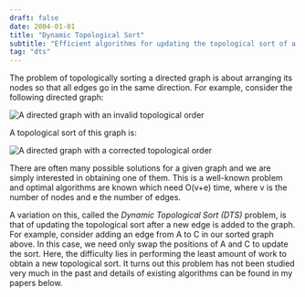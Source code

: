 ```yaml
---
draft: false
date: 2004-01-01
title: "Dynamic Topological Sort"
subtitle: "Efficient algorithms for updating the topological sort of a directed graph after one or more edge insertions.  Such algorithms can also be used for detecting cycles in dynamically changing graphs as well."
tag: "dts"
---
```


The problem of topologically sorting a directed graph is about arranging its nodes so that all edges go in the same direction. For example, consider the following directed graph:

![A directed graph with an invalid topological order](graphA.jpg)

A topological sort of this graph is:

![A directed graph with a corrected topological order](graphB.jpg)

There are often many possible solutions for a given graph and we are simply interested in obtaining one of them. This is a well-known problem and optimal algorithms are known which need O(v+e) time, where v is the number of nodes and e the number of edges.

A variation on this, called the *Dynamic Topological Sort (DTS)* problem, is that of updating the topological sort after a new edge is added to the graph. For example, consider adding an edge from A to C in our sorted graph above. In this case, we need only swap the positions of A and C to update the sort. Here, the difficulty lies in performing the least amount of work to obtain a new topological sort. It turns out this problem has not been studied very much in the past and details of existing algorithms can be found in my papers below.

